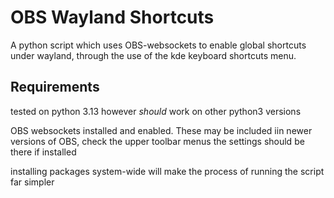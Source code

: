 # OBS Wayland Shortcuts

A python script which uses OBS-websockets to enable global shortcuts under wayland, through the use of the kde keyboard shortcuts menu.

## Requirements

tested on python 3.13 however *should* work on other python3 versions

OBS websockets installed and enabled. These may be included iin newer versions of OBS, check the upper toolbar menus the settings should be there if installed

installing packages system-wide will make the process of running the script far simpler